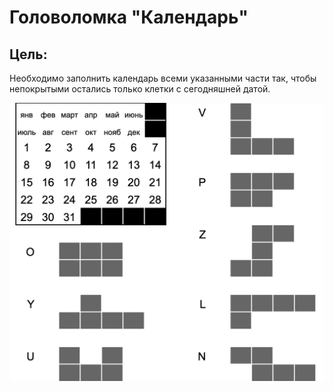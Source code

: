 # Головоломка "Календарь"

## Цель: 

Необходимо заполнить календарь всеми указанными части так, чтобы непокрытыми остались только клетки с сегодняшней датой.

![alt text](https://github.com/artklyachin/puzzle-calendar/blob/main/puzzle.png?raw=true)
